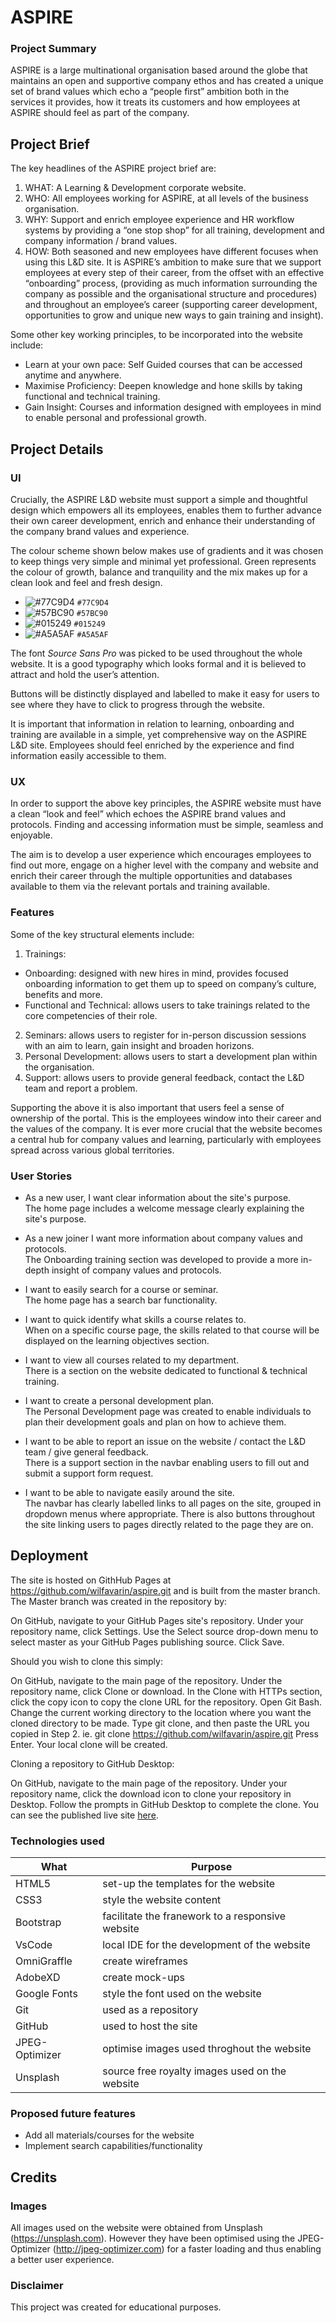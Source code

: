# ASPIRE

### Project Summary

ASPIRE is a large multinational organisation based around the globe that maintains an open and supportive company ethos and has created a unique set of brand values which echo a “people first” ambition both in the services it provides, how it treats its customers and how employees at ASPIRE should feel as part of the company.

## Project Brief

The key headlines of the ASPIRE project brief are:

1. WHAT: A Learning & Development corporate website.
2. WHO: All employees working for ASPIRE, at all levels of the business organisation.
3. WHY: Support and enrich employee experience and HR workflow systems by providing a “one stop shop” for all training, development and company information / brand values.
4. HOW: Both seasoned and new employees have different focuses when using this L&D site. It is ASPIRE’s ambition to make sure that we support employees at every step of their career, from the offset with an effective “onboarding” process, (providing as much information surrounding the company as possible and the organisational structure and procedures) and throughout an employee’s career (supporting career development, opportunities to grow and unique new ways to gain training and insight).

Some other key working principles, to be incorporated into the website include:

* Learn at your own pace: 
Self Guided courses that can be accessed anytime and anywhere.
* Maximise Proficiency: 
Deepen knowledge and hone skills by taking functional and technical training.
* Gain Insight: 
Courses and information designed with employees in mind to enable personal and professional growth.

## Project Details

### UI

Crucially, the ASPIRE L&D website must support a simple and thoughtful design which empowers all its employees, enables them to further advance their own career development, enrich and enhance their understanding of the company brand values and experience. 

The colour scheme shown below makes use of gradients and it was chosen to keep things very simple and minimal yet professional. Green represents the colour of growth, balance and tranquility and the mix makes up for a clean look and feel and fresh design.

- ![#77C9D4](https://placehold.it/15/77C9D4/000000?text=+) `#77C9D4`
- ![#57BC90](https://placehold.it/15/57BC90/000000?text=+) `#57BC90`
- ![#015249](https://placehold.it/15/015249/000000?text=+) `#015249`
- ![#A5A5AF](https://placehold.it/15/A5A5AF/000000?text=+) `#A5A5AF`

The font *Source Sans Pro* was picked to be used throughout the whole website. It is a good typography which looks formal and it is believed to attract and hold the user’s attention.
 
Buttons will be distinctly displayed and labelled to make it easy for users to see where they have to click to progress through the website.

It is important that information in relation to learning, onboarding and training are available in a simple, yet comprehensive way on the ASPIRE L&D site. Employees should feel enriched by the experience and find information easily accessible to them.

### UX

In order to support the above key principles, the ASPIRE website must have a clean “look and feel” which echoes the ASPIRE brand values and protocols. Finding and accessing information must be simple, seamless and enjoyable. 

The aim is to develop a user experience which encourages employees to find out more, engage on a higher level with the company and website and enrich their career through the multiple opportunities and databases available to them via the relevant portals and training available.

### Features

Some of the key structural elements include:

1. Trainings: 
* Onboarding: designed with new hires in mind, provides focused onboarding information to get them up to speed on company’s culture, benefits and more.
* Functional and Technical: allows users to take trainings related to the core competencies of their role.
2. Seminars: allows users to register for in-person discussion sessions with an aim to learn, gain insight and broaden horizons.
3. Personal Development: allows users to start a development plan within the organisation.
4. Support: allows users to provide general feedback, contact the L&D team and report a problem.

Supporting the above it is also important that users feel a sense of ownership of the portal. This is the employees window into their career and the values of the company. It is ever more crucial that the website becomes a central hub for company values and learning, particularly with employees spread across various global territories. 

### User Stories

* As a new user, I want clear information about the site's purpose.<br />
The home page includes a welcome message clearly explaining the site's purpose.

* As a new joiner I want more information about company values and protocols.<br />
The Onboarding training section was developed to provide a more in-depth insight of company values and protocols.

* I want to easily search for a course or seminar.<br />
The home page has a search bar functionality.

* I want to quick identify what skills a course relates to.<br />
When on a specific course page, the skills related to that course will be displayed on the learning objectives section.

* I want to view all courses related to my department.<br />
There is a section on the website dedicated to functional & technical training.

* I want to create a personal development plan. <br />
The Personal Development page was created to enable individuals to plan their development goals and plan on how to achieve them.

* I want to be able to report an issue on the website / contact the L&D team / give general feedback.<br />
There is a support section in the navbar enabling users to fill out  and submit a support form request.

* I want to be able to navigate easily around the site.<br />
The navbar has clearly labelled links to all pages on the site, grouped in dropdown menus where appropriate. There is also buttons throughout the site linking users to pages directly related to the page they are on.




## Deployment

The site is hosted on GithHub Pages at https://github.com/wilfavarin/aspire.git and is built from the master branch. The Master branch was created in the repository by:

On GitHub, navigate to your GitHub Pages site's repository.
Under your repository name, click Settings.
Use the Select source drop-down menu to select master as your GitHub Pages publishing source.
Click Save.<br />

Should you wish to clone this simply:

On GitHub, navigate to the main page of the repository.
Under the repository name, click Clone or download.
In the Clone with HTTPs section, click the copy icon to copy the clone URL for the repository.
Open Git Bash.
Change the current working directory to the location where you want the cloned directory to be made.
Type git clone, and then paste the URL you copied in Step 2. ie. git clone https://github.com/wilfavarin/aspire.git
Press Enter. Your local clone will be created.<br />

Cloning a repository to GitHub Desktop:

On GitHub, navigate to the main page of the repository.
Under your repository name, click the download icon to clone your repository in Desktop.
Follow the prompts in GitHub Desktop to complete the clone.
You can see the published live site <a href="https://wilfavarin.github.io/aspire/">here</a>.

### Technologies used

 <table>
    <thead>
      <tr>
        <th>What</th>
        <th>Purpose</th>
      </tr>
    </thead>
    <tbody>
        <tr>
            <td>HTML5</td>
            <td>set-up the templates for the website</td>
        </tr>
        <tr>
            <td>CSS3</td>
            <td>style the website content</td>
        </tr>
        <tr>
            <td>Bootstrap</td>
            <td>facilitate the franework to a responsive website</td>
        </tr>
        <tr>
            <td>VsCode</td>
            <td>local IDE for the development of the website</td>
        </tr>
         <tr>
            <td>OmniGraffle</td>
            <td>create wireframes</td>
        </tr>
         <tr>
            <td>AdobeXD</td>
            <td>create mock-ups</td>
        </tr>
         <tr>
            <td>Google Fonts</td>
            <td>style the font used on the website</td>
        </tr>
         <tr>
            <td>Git</td>
            <td>used as a repository</td>
        </tr>
         <tr>
            <td>GitHub</td>
            <td>used to host the site</td>
        </tr>
         <tr>
            <td>JPEG-Optimizer</td>
            <td>optimise images used throghout the website</td>
        </tr>
         <tr>
            <td>Unsplash</td>
            <td>source free royalty images used on the website</td>
        </tr>
    </tbody>
  </table>

### Proposed future features

- Add all materials/courses for the website
- Implement search capabilities/functionality

## Credits

### Images

All images used on the website were obtained from Unsplash (https://unsplash.com). However they have been optimised using the JPEG-Optimizer (http://jpeg-optimizer.com) for a faster loading and thus enabling a better user experience.


### Disclaimer

This project was created for educational purposes.